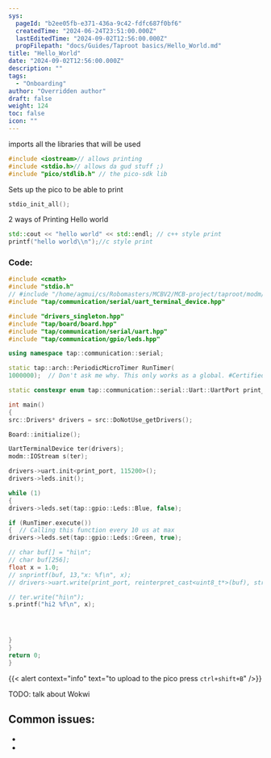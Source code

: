 ```yaml
---
sys:
  pageId: "b2ee05fb-e371-436a-9c42-fdfc687f0bf6"
  createdTime: "2024-06-24T23:51:00.000Z"
  lastEditedTime: "2024-09-02T12:56:00.000Z"
  propFilepath: "docs/Guides/Taproot basics/Hello_World.md"
title: "Hello_World"
date: "2024-09-02T12:56:00.000Z"
description: ""
tags:
  - "Onboarding"
author: "Overridden author"
draft: false
weight: 124
toc: false
icon: ""
---
```


imports all the libraries that will be used

```cpp
#include <iostream>// allows printing
#include <stdio.h>// allows da gud stuff ;)
#include "pico/stdlib.h" // the pico-sdk lib

```

Sets up the pico to be able to print

```cpp
stdio_init_all();

```

2 ways of Printing Hello world

```cpp
std::cout << "hello world" << std::endl; // c++ style print
printf("hello world\\n");//c style print

```

### Code:

```cpp
#include <cmath>
#include "stdio.h"
// #include "/home/agmui/cs/Robomasters/MCBV2/MCB-project/taproot/modm/ext/printf/printf.h"
#include "tap/communication/serial/uart_terminal_device.hpp"

#include "drivers_singleton.hpp"
#include "tap/board/board.hpp"
#include "tap/communication/serial/uart.hpp"
#include "tap/communication/gpio/leds.hpp"

using namespace tap::communication::serial;

static tap::arch::PeriodicMicroTimer RunTimer(
1000000);  // Don't ask me why. This only works as a global. #Certified Taproot Moment

static constexpr enum tap::communication::serial::Uart::UartPort print_port = tap::communication::serial::Uart::UartPort::Uart1;

int main()
{
src::Drivers* drivers = src::DoNotUse_getDrivers();

Board::initialize();

UartTerminalDevice ter(drivers);
modm::IOStream s(ter);

drivers->uart.init<print_port, 115200>();
drivers->leds.init();

while (1)
{
drivers->leds.set(tap::gpio::Leds::Blue, false);

if (RunTimer.execute())
{  // Calling this function every 10 us at max
drivers->leds.set(tap::gpio::Leds::Green, true);

// char buf[] = "hi\n";
// char buf[256];
float x = 1.0;
// snprintf(buf, 13,"x: %f\n", x);
// drivers->uart.write(print_port, reinterpret_cast<uint8_t*>(buf), strlen(buf));

// ter.write("hi\n");
s.printf("hi2 %f\n", x);




}
}
return 0;
}

```

{{< alert context="info" text="to upload to the pico press `ctrl+shift+B`" />}}

TODO: talk about Wokwi

## Common issues:

- 
- 
